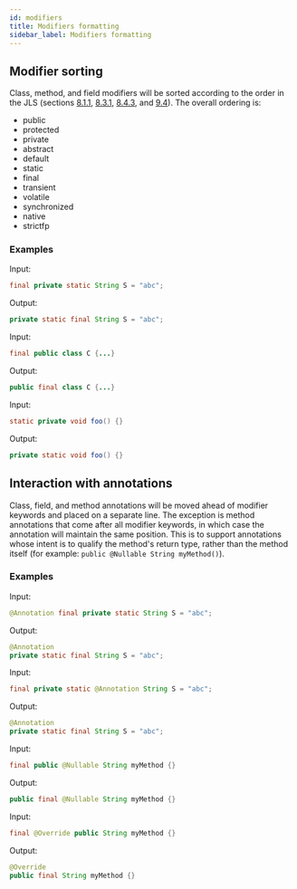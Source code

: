 ```yaml
---
id: modifiers
title: Modifiers formatting
sidebar_label: Modifiers formatting
---
```


## Modifier sorting

Class, method, and field modifiers will be sorted according to the order in the
JLS (sections [8.1.1](https://docs.oracle.com/javase/specs/jls/se11/html/jls-8.html#jls-8.1.1),
[8.3.1](https://docs.oracle.com/javase/specs/jls/se11/html/jls-8.html#jls-8.3.1),
[8.4.3](https://docs.oracle.com/javase/specs/jls/se11/html/jls-8.html#jls-8.4.3),
and [9.4](https://docs.oracle.com/javase/specs/jls/se11/html/jls-9.html#jls-9.4)).
The overall ordering is:

- public
- protected
- private
- abstract
- default
- static
- final
- transient
- volatile
- synchronized
- native
- strictfp

### Examples

Input:

```java
final private static String S = "abc";
```

Output:

```java
private static final String S = "abc";
```

Input:

```java
final public class C {...}
```

Output:

```java
public final class C {...}
```

Input:

```java
static private void foo() {}
```

Output:

```java
private static void foo() {}
```

## Interaction with annotations

Class, field, and method annotations will be moved ahead of modifier keywords
and placed on a separate line. The exception is method annotations that come
after all modifier keywords, in which case the annotation will maintain the
same position. This is to support annotations whose intent is to qualify the
method's return type, rather than the method itself (for example: `public @Nullable String myMethod()`).

### Examples

Input:

```java
@Annotation final private static String S = "abc";
```

Output:

```java
@Annotation
private static final String S = "abc";
```

Input:

```java
final private static @Annotation String S = "abc";
```

Output:

```java
@Annotation
private static final String S = "abc";
```

Input:

```java
final public @Nullable String myMethod {}
```

Output:

```java
public final @Nullable String myMethod {}
```

Input:

```java
final @Override public String myMethod {}
```

Output:

```java
@Override
public final String myMethod {}
```
